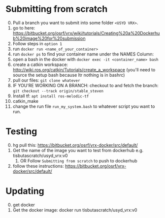 # Submitting from scratch
0. Pull a branch you want to submit into some folder `<USYD VRX>`.
1. go to here: https://bitbucket.org/osrf/vrx/wiki/tutorials/Creating%20a%20Dockerhub%20image%20for%20submission
2. Follow steps in `option 1`
3. run `docker run <name_of_your_container>`
4. run `docker ps` to find your container name under the NAMES Column:
5. open a bash in the docker with `docker exec -it <container_name> bash`
6. create a catkin workspace: http://wiki.ros.org/catkin/Tutorials/create_a_workspace (you'll need to source the setup bash because ltr nothing is in bashrc)
7. pull our files: `git clone whatever`
8. IF YOU'RE WORKING ON A BRANCH: checkout to and fetch the branch: `git checkout --track origin/stable_steven`
9. Install tf: `apt install ros-melodic-tf`
10. catkin_make
11. change the run file `run_my_system.bash` to whatever script you want to run.

# Testing
0. hg pull this: https://bitbucket.org/osrf/vrx-docker/src/default/
1. Get the name of the image you want to test from dockerhub e.g. tisbutascratch/usyd_vrx:v0
    1. OR Follow `Submitting from scratch` to push to dockerhub
2. follow these instructions: https://bitbucket.org/osrf/vrx-docker/src/default/ 

# Updating
0. get docker
1. Get the docker image: docker run tisbutascratch/usyd_vrx:v0

